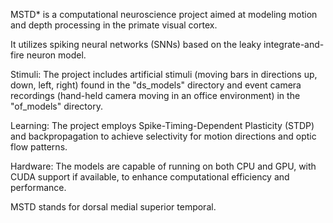 MSTD* is a computational neuroscience project aimed at modeling motion and depth processing in the primate visual cortex.

It utilizes spiking neural networks (SNNs) based on the leaky integrate-and-fire neuron model.

Stimuli: The project includes artificial stimuli (moving bars in directions up, down, left, right) found in the "ds_models" directory and event camera recordings (hand-held camera moving in an office environment) in the "of_models" directory.

Learning: The project employs Spike-Timing-Dependent Plasticity (STDP) and backpropagation to achieve selectivity for motion directions and optic flow patterns.

Hardware: The models are capable of running on both CPU and GPU, with CUDA support if available, to enhance computational efficiency and performance.

MSTD stands for dorsal medial superior temporal.

